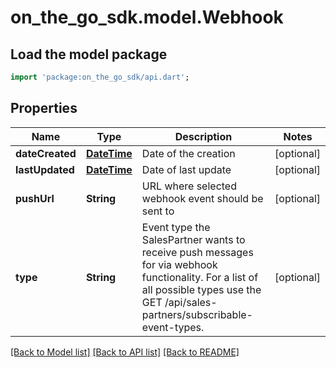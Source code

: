 # on_the_go_sdk.model.Webhook

## Load the model package
```dart
import 'package:on_the_go_sdk/api.dart';
```

## Properties
Name | Type | Description | Notes
------------ | ------------- | ------------- | -------------
**dateCreated** | [**DateTime**](DateTime.md) | Date of the creation | [optional] 
**lastUpdated** | [**DateTime**](DateTime.md) | Date of last update | [optional] 
**pushUrl** | **String** | URL where selected webhook event should be sent to  | [optional] 
**type** | **String** | Event type the SalesPartner wants to receive push messages for via webhook functionality. For a list of all possible types use the GET /api/sales-partners/subscribable-event-types. | [optional] 

[[Back to Model list]](../README.md#documentation-for-models) [[Back to API list]](../README.md#documentation-for-api-endpoints) [[Back to README]](../README.md)


